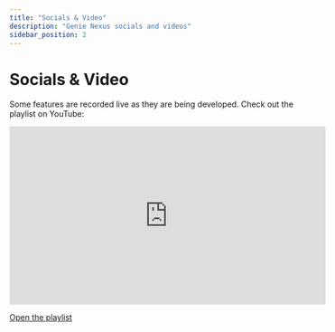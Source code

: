 ```yaml
---
title: "Socials & Video"
description: "Genie Nexus socials and videos"
sidebar_position: 2
---
```


# Socials & Video

Some features are recorded live as they are being developed. Check out the
playlist on YouTube:

<iframe width="560" height="315" src="https://www.youtube.com/embed/qhRnVBsRL98?si=7UudkQWE3h-Hp8Dl" title="YouTube video player" frameborder="0" allow="accelerometer; autoplay; clipboard-write; encrypted-media; gyroscope; picture-in-picture; web-share" referrerpolicy="strict-origin-when-cross-origin" allowfullscreen></iframe>

[Open the playlist](https://www.youtube.com/playlist?list=PLB61AUUjNyP6OF_TCWcwwSFM7frz3rDsy)
